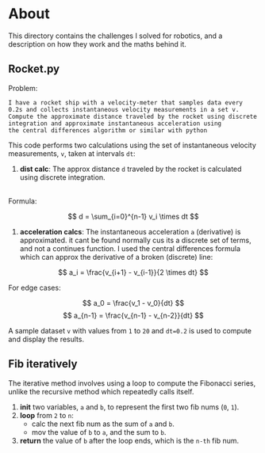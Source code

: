 # About

This directory contains the challenges I solved for robotics, and a description on how they work and the maths behind it.

## Rocket.py

Problem: 
```
I have a rocket ship with a velocity-meter that samples data every 
0.2s and collects instantaneous velocity measurements in a set v. 
Compute the approximate distance traveled by the rocket using discrete 
integration and approximate instantaneous acceleration using 
the central differences algorithm or similar with python
```

This code performs two calculations using the set of instantaneous velocity measurements, `v`, taken at intervals `dt`:
1. **dist calc**: The approx distance `d` traveled by the rocket is calculated using discrete integration.
<br>
Formula:

$$ d = \sum_{i=0}^{n-1} v_i \times dt $$

1. **acceleration calcs**: The instantaneous acceleration `a` (derivative) is approximated. it cant be found normally cus its a discrete set of terms, and not a continues function. I used the central differences formula which can approx the derivative of a broken (discrete) line:

$$  a_i = \frac{v_{i+1} - v_{i-1}}{2 \times dt} $$

For edge cases:

$$ a_0 = \frac{v_1 - v_0}{dt} $$
$$ a_{n-1} = \frac{v_{n-1} - v_{n-2}}{dt} $$

A sample dataset `v` with values from `1` to `20` and `dt=0.2` is used to compute and display the results.

## Fib iteratively

The iterative method involves using a loop to compute the Fibonacci series, unlike the recursive method which repeatedly calls itself.

1. **init** two variables, `a` and `b`, to represent the first two fib nums (`0`, `1`).
2. **loop** from `2` to `n`:
   - calc the next fib num as the sum of `a` and `b`.
   - mov the value of `b` to `a`, and the sum to `b`.
3. **return** the value of `b` after the loop ends, which is the `n-th` fib num.
